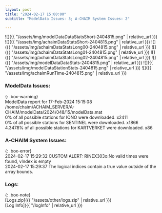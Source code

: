 ```yaml
---
layout: post
title: "2024-02-17 15:00:00"
subtitle: "ModelData Issues: 3; A-CHAIM System Issues: 2"

---
```


![]({{ "/assets/img/modelDataDataStatsShort-2404815.png" | relative_url }})
![]({{ "/assets/img/achaimDataStatsShort-2404815.png" | relative_url }})
![]({{ "/assets/img/achaimDataStatsLong00-2404815.png" | relative_url }})
![]({{ "/assets/img/achaimDataStatsLong01-2404815.png" | relative_url }})
![]({{ "/assets/img/achaimDataStatsLong02-2404815.png" | relative_url }})
![]({{ "/assets/img/modelDataDataStats-2404815.png" | relative_url }})
![]({{ "/assets/img/modelDataStationStats-2404815.png" | relative_url }})
![]({{ "/assets/img/achaimRunTime-2404815.png" | relative_url }})


### ModelData Issues:  
  
{: .box-warning}  
 ModelData report for 17-Feb-2024 15:15:08   
 /home/chaim/ACHAIM_SERVER/A-CHAIM/modelData/2024/048/15/modelData.mat   
 0% of all possible stations for IONO were downloaded. x2411   
 0% of all possible stations for SENTINEL were downloaded. x1866   
 4.3478% of all possible stations for KARTVERKET were downloaded. x86   
  
### A-CHAIM System Issues:  
  
{: .box-error}  
2024-02-17 15:29:32 CUSTOM ALERT: RINEX303o:No valid times were found, vIndex is empty  
2024-02-17 15:29:37 The logical indices contain a true value outside of the array bounds.  

### Logs:  
  
{: .box-note}  
[Logs.zip]({{ "/assets/other/logs.zip" | relative_url }})  
[Log Info]({{ "/logInfo" | relative_url }})  
